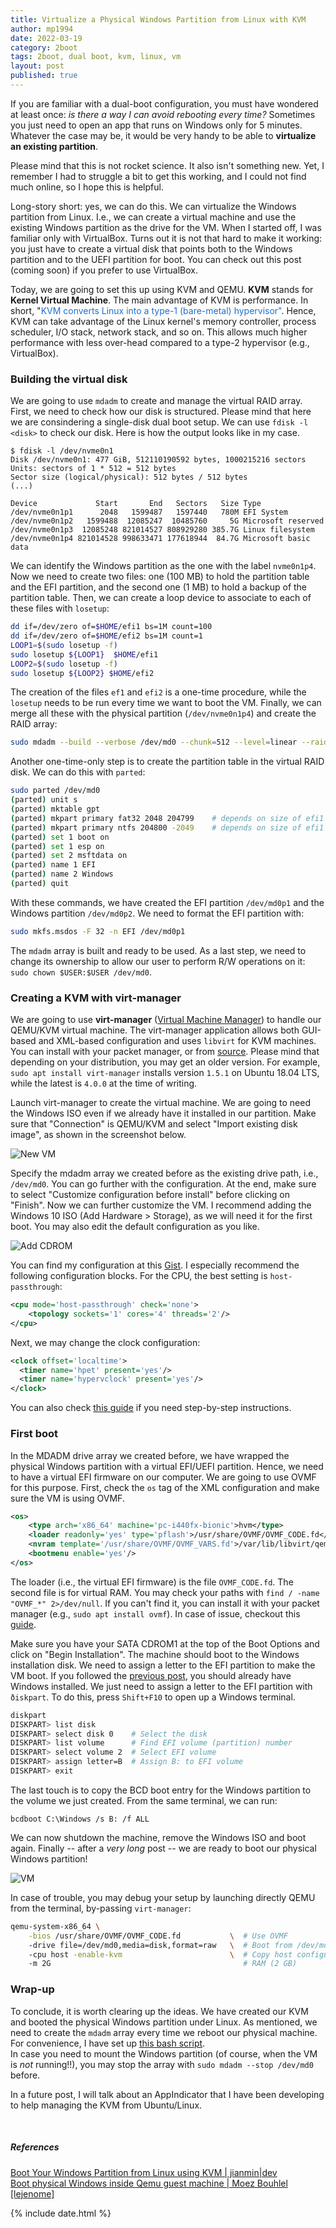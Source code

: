 ```yaml
---
title: Virtualize a Physical Windows Partition from Linux with KVM
author: mp1994
date: 2022-03-19
category: 2boot
tags: 2boot, dual boot, kvm, linux, vm
layout: post
published: true
---
```


If you are familiar with a dual-boot configuration, you must have wondered at least once: _is there a way I can avoid rebooting every time?_ Sometimes you just need to open an app that runs on Windows only for 5 minutes. Whatever the case may be, it would be very handy to be able to **virtualize an existing partition**. 

Please mind that this is not rocket science. It also isn't something new. Yet, I remember I had to struggle a bit to get this working, and I could not find much online, so I hope this is helpful.

Long-story short: yes, we can do this. We can virtualize the Windows partition from Linux. I.e., we can create a virtual machine and use the existing Windows partition as the drive for the VM. When I started off, I was familiar only with VirtualBox. Turns out it is not that hard to make it working: you just have to create a virtual disk that points both to the Windows partition and to the UEFI partition for boot. You can check out this post (coming soon) if you prefer to use VirtualBox.

Today, we are going to set this up using KVM and QEMU. **KVM** stands for **Kernel Virtual Machine**. The main advantage of KVM is performance. In short, "<span style="color:#1d71d1">KVM converts Linux into a type-1 (bare-metal) hypervisor"</span>. Hence, KVM can take advantage of the Linux kernel's memory controller, process scheduler, I/O stack, network stack, and so on. This allows much higher performance with less over-head compared to a type-2 hypervisor (e.g., VirtualBox).

### Building the virtual disk

We are going to use `mdadm` to create and manage the virtual RAID array. First, we need to check how our disk is structured. Please mind that here we are consindering a single-disk dual boot setup. We can use `fdisk -l <disk>` to check our disk. Here is how the output looks like in my case.

``` 
$ fdisk -l /dev/nvme0n1
Disk /dev/nvme0n1: 477 GiB, 512110190592 bytes, 1000215216 sectors
Units: sectors of 1 * 512 = 512 bytes
Sector size (logical/physical): 512 bytes / 512 bytes
(...)

Device             Start       End   Sectors   Size Type
/dev/nvme0n1p1      2048   1599487   1597440   780M EFI System
/dev/nvme0n1p2   1599488  12085247  10485760     5G Microsoft reserved
/dev/nvme0n1p3  12085248 821014527 808929280 385.7G Linux filesystem
/dev/nvme0n1p4 821014528 998633471 177618944  84.7G Microsoft basic data
```

We can identify the Windows partition as the one with the label `nvme0n1p4`. Now we need to create two files: one (100 MB) to hold the partition table and the EFI partition, and the second one (1 MB) to hold a backup of the partition table. Then, we can create a loop device to associate to each of these files with `losetup`:

``` bash
dd if=/dev/zero of=$HOME/efi1 bs=1M count=100
dd if=/dev/zero of=$HOME/efi2 bs=1M count=1
LOOP1=$(sudo losetup -f)
sudo losetup ${LOOP1}  $HOME/efi1
LOOP2=$(sudo losetup -f)
sudo losetup ${LOOP2} $HOME/efi2
```

The creation of the files `ef1` and `efi2` is a one-time procedure, while the `losetup` needs to be run every time we want to boot the VM. Finally, we can merge all these with the physical partition (`/dev/nvme0n1p4`) and create the RAID array:

``` bash
sudo mdadm --build --verbose /dev/md0 --chunk=512 --level=linear --raid-devices=3 ${LOOP1} /dev/nvme0n1p4 ${LOOP2}
```

Another one-time-only step is to create the partition table in the virtual RAID disk. We can do this with `parted`:

``` bash
sudo parted /dev/md0
(parted) unit s
(parted) mktable gpt
(parted) mkpart primary fat32 2048 204799    # depends on size of efi1 file
(parted) mkpart primary ntfs 204800 -2049    # depends on size of efi1 and efi2 files
(parted) set 1 boot on
(parted) set 1 esp on
(parted) set 2 msftdata on
(parted) name 1 EFI
(parted) name 2 Windows
(parted) quit
```

With these commands, we have created the EFI partition `/dev/md0p1` and the Windows partition `/dev/md0p2`. We need to format the EFI partition with: 

``` bash
sudo mkfs.msdos -F 32 -n EFI /dev/md0p1
```

The `mdadm` array is built and ready to be used. As a last step, we need to change its ownership to allow our user to perform R/W operations on it: `sudo chown $USER:$USER /dev/md0`.

### Creating a KVM with virt-manager

We are going to use **virt-manager** ([Virtual Machine Manager](https://virt-manager.org/)) to handle our QEMU/KVM virtual machine. The virt-manager application allows both GUI-based and XML-based configuration and uses `libvirt` for KVM machines. You can install with your packet manager, or from [source](https://virt-manager.org/download/). Please mind that depending on your distribution, you may get an older version. For example, `sudo apt install virt-manager` installs version `1.5.1` on Ubuntu 18.04 LTS, while the latest is `4.0.0` at the time of writing.

Launch virt-manager to create the virtual machine. We are going to need the Windows ISO even if we already have it installed in our partition. Make sure that "Connection" is QEMU/KVM and select "Import existing disk image", as shown in the screenshot below.

![New VM](/assets/img/NewVM_KVM_1.png)

Specify the mdadm array we created before as the existing drive path, i.e., `/dev/md0`. You can go further with the configuration. At the end, make sure to select "Customize configuration before install" before clicking on "Finish". Now we can further customize the VM. I recommend adding the Windows 10 ISO (Add Hardware > Storage), as we will need it for the first boot. You may also edit the default configuration as you like.

![Add CDROM](/assets/img/AddCD_2.png)

You can find my configuration at this [Gist](https://gist.github.com/mp1994/9c245095105dcdc73b7b7d158684a4ff#file-win10-xml). I especially recommend the following configuration blocks. For the CPU, the best setting is `host-passthrough`:

``` xml
<cpu mode='host-passthrough' check='none'>
    <topology sockets='1' cores='4' threads='2'/>
</cpu>
```

Next, we may change the clock configuration: 

``` xml
<clock offset='localtime'>
  <timer name='hpet' present='yes'/>
  <timer name='hypervclock' present='yes'/>
</clock>
```

You can also check [this guide](https://github.com/Fmstrat/winapps/blob/main/docs/KVM.md) if you need step-by-step instructions.

### First boot

In the MDADM drive array we created before, we have wrapped the physical Windows partition with a virtual EFI/UEFI partition. Hence, we need to have a virtual EFI firmware on our computer. We are going to use OVMF for this purpose. First, check the `os` tag of the XML configuration and make sure the VM is using OVMF. 

``` xml
<os>
    <type arch='x86_64' machine='pc-i440fx-bionic'>hvm</type>
    <loader readonly='yes' type='pflash'>/usr/share/OVMF/OVMF_CODE.fd</loader>
    <nvram template='/usr/share/OVMF/OVMF_VARS.fd'>/var/lib/libvirt/qemu/nvram/Win10_VARS.fd</nvram>
    <bootmenu enable='yes'/>
</os>
```

The loader (i.e., the virtual EFI firmware) is the file `OVMF_CODE.fd`. The second file is for virtual RAM. You may check your paths with `find / -name "OVMF_*" 2>/dev/null`. If you can't find it, you can install it with your packet manager (e.g., `sudo apt install ovmf`). In case of issue, checkout this [guide](https://github.com/tianocore/tianocore.github.io/wiki/How-to-run-OVMF).

Make sure you have your SATA CDROM1 at the top of the Boot Options and click on "Begin Installation". The machine should boot to the Windows installation disk. We need to assign a letter to the EFI partition to make the VM boot. If you followed the [previous post](/_posts/2022-03-05-winux.md), you should already have Windows installed. We just need to assign a letter to the EFI partition with `ðiskpart`. To do this, press `Shift+F10` to open up a Windows terminal.

``` bash
diskpart
DISKPART> list disk
DISKPART> select disk 0    # Select the disk
DISKPART> list volume      # Find EFI volume (partition) number
DISKPART> select volume 2  # Select EFI volume
DISKPART> assign letter=B  # Assign B: to EFI volume
DISKPART> exit
```

The last touch is to copy the BCD boot entry for the Windows partition to the volume we just created. From the same terminal, we can run:

``` 
bcdboot C:\Windows /s B: /f ALL
```

We can now shutdown the machine, remove the Windows ISO and boot again. Finally -- after a _very long_ post -- we are ready to boot our physical Windows partition!

![VM](/assets/img/VM_3.png)

In case of trouble, you may debug your setup by launching directly QEMU from the terminal, by-passing `virt-manager`:

``` bash
qemu-system-x86_64 \
    -bios /usr/share/OVMF/OVMF_CODE.fd           \  # Use OVMF
    -drive file=/dev/md0,media=disk,format=raw   \  # Boot from /dev/md0
    -cpu host -enable-kvm                        \  # Copy host configuration for CPU
    -m 2G                                           # RAM (2 GB)
```

### Wrap-up

To conclude, it is worth clearing up the ideas. We have created our KVM and booted the physical Windows partition under Linux. As mentioned, we need to create the `mdadm` array every time we reboot our physical machine. For convenience, I have set up [this bash script](https://gist.github.com/mp1994/9c245095105dcdc73b7b7d158684a4ff#file-mdadm-sh). <br/>
In case you need to mount the Windows partition (of course, when the VM is _not_ running!!), you may stop the array with `sudo mdadm --stop /dev/md0` before.

In a future post, I will talk about an AppIndicator that I have been developing to help managing the KVM from Ubuntu/Linux.

&nbsp; <!-- vertical space -->
&nbsp; <!-- vertical space -->

##### References

[Boot Your Windows Partition from Linux using KVM \| jianmin\|dev](https://jianmin.dev/2020/jul/19/boot-your-windows-partition-from-linux-using-kvm/#KVM)<br/>
[Boot physical Windows inside Qemu guest machine \| Moez Bouhlel [lejenome]](https://lejenome.tik.tn/post/boot-physical-windows-inside-qemu-guest-machine)

{% include date.html %}